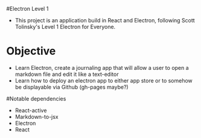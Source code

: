 #Electron Level 1

- This project is an application build in React and Electron, following Scott Tolinsky's Level 1 Electron for Everyone.

# Objective

- Learn Electron, create a journaling app that will allow a user to open a markdown file and edit it like a text-editor
- Learn how to deploy an electron app to either app store or to somehow be displayable via Github (gh-pages maybe?)


#Notable dependencies

- React-active
- Markdown-to-jsx
- Electron
- React
